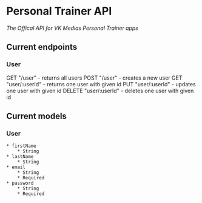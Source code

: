 # Personal Trainer API
*The Offical API for VK Medias Personal Trainer apps*

## Current endpoints
### User
GET "/user" - returns all users
POST "/user" - creates a new user
GET "user/:userId" - returns one user with given id
PUT "user/:userId" - updates one user with given id
DELETE "user/:userId" - deletes one user with given id

## Current models
### User
    * firstName
        * String
    * lastName
        * String
    * email
        * String
        * Required
    * password
        * String
        * Required
